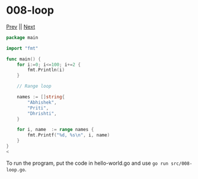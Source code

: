 # 008-loop


[Prev](007-pointers.md) || [Next](009-lists.md)

```go
package main

import "fmt"

func main() {
	for i:=0; i<=100; i+=2 {
		fmt.Println(i)
	}

	// Range loop

	names := []string{
		"Abhishek",
		"Priti",
		"Dhrishti",
	}

	for i, name  := range names {
		fmt.Printf("%d, %s\n", i, name)
	}
}
<
```
To run the program, put the code in hello-world.go and use `go run src/008-loop.go`.